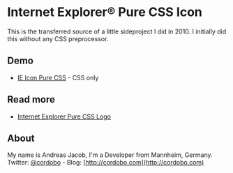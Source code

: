 Internet Explorer® Pure CSS Icon
====================

This is the transferred source of a little sideproject I did in 2010. I initially did this without any CSS preprocessor.


## Demo

+ [IE Icon Pure CSS](http://cordobo.com/wp-content/uploads/ie-pure-css-logo/) - CSS only


## Read more

+ [Internet Explorer Pure CSS Logo](http://cordobo.com/1630-internet-explorer-pure-css-logo/)


## About

My name is Andreas Jacob, I'm a Developer from Mannheim, Germany. Twitter: [@cordobo](http://twitter.com/cordobo) - Blog: [http://cordobo.com](http://cordobo.com)
